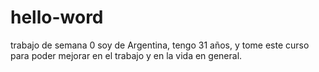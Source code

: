 # hello-word
trabajo de semana 0
soy de Argentina, tengo  31 años, y tome este curso para poder mejorar en el trabajo y en la vida en general. 
